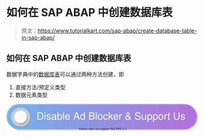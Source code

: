 # 如何在 SAP ABAP 中创建数据库表

> 原文：<https://www.tutorialkart.com/sap-abap/create-database-table-in-sap-abap/>

## 如何在 SAP ABAP 中创建数据库表

数据字典中的[数据库表](https://www.tutorialkart.com/sap-abap/sap-abap-database-tables/)可以通过两种方法创建，即

1.  直接方法/预定义类型
2.  数据元素类型

[![](img/925da31b32d6bc3827932f6c8afb11bb.png)](https://www.tutorialkart.com/)